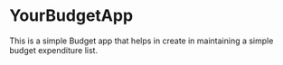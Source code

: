 # YourBudgetApp

This is a simple Budget app that helps in create in maintaining a simple budget expenditure list.
